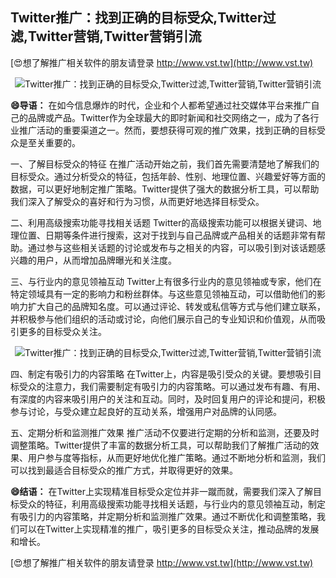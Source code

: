 ## **Twitter推广：找到正确的目标受众,Twitter过滤,Twitter营销,Twitter营销引流**

[😍想了解推广相关软件的朋友请登录 http://www.vst.tw](http://www.vst.tw)

 <center><img src="https://vst.tw/MP4/tuiguang/png/8.png" alt="Twitter推广：找到正确的目标受众,Twitter过滤,Twitter营销,Twitter营销引流"></center>

**😄导语：**
在如今信息爆炸的时代，企业和个人都希望通过社交媒体平台来推广自己的品牌或产品。Twitter作为全球最大的即时新闻和社交网络之一，成为了各行业推广活动的重要渠道之一。然而，要想获得可观的推广效果，找到正确的目标受众是至关重要的。

一、了解目标受众的特征
在推广活动开始之前，我们首先需要清楚地了解我们的目标受众。通过分析受众的特征，包括年龄、性别、地理位置、兴趣爱好等方面的数据，可以更好地制定推广策略。Twitter提供了强大的数据分析工具，可以帮助我们深入了解受众的喜好和行为习惯，从而更好地选择目标受众。

二、利用高级搜索功能寻找相关话题
Twitter的高级搜索功能可以根据关键词、地理位置、日期等条件进行搜索，这对于找到与自己品牌或产品相关的话题非常有帮助。通过参与这些相关话题的讨论或发布与之相关的内容，可以吸引到对该话题感兴趣的用户，从而增加品牌曝光和关注度。

三、与行业内的意见领袖互动
Twitter上有很多行业内的意见领袖或专家，他们在特定领域具有一定的影响力和粉丝群体。与这些意见领袖互动，可以借助他们的影响力扩大自己的品牌知名度。可以通过评论、转发或私信等方式与他们建立联系，并积极参与他们组织的活动或讨论，向他们展示自己的专业知识和价值观，从而吸引更多的目标受众关注。

 <center><img src="https://vst.tw/MP4/tuiguang/png/0.png" alt="Twitter推广：找到正确的目标受众,Twitter过滤,Twitter营销,Twitter营销引流"></center>

四、制定有吸引力的内容策略
在Twitter上，内容是吸引受众的关键。要想吸引目标受众的注意力，我们需要制定有吸引力的内容策略。可以通过发布有趣、有用、有深度的内容来吸引用户的关注和互动。同时，及时回复用户的评论和提问，积极参与讨论，与受众建立起良好的互动关系，增强用户对品牌的认同感。

五、定期分析和监测推广效果
推广活动不仅要进行定期的分析和监测，还要及时调整策略。Twitter提供了丰富的数据分析工具，可以帮助我们了解推广活动的效果、用户参与度等指标，从而更好地优化推广策略。通过不断地分析和监测，我们可以找到最适合目标受众的推广方式，并取得更好的效果。

**😄结语：**
在Twitter上实现精准目标受众定位并非一蹴而就，需要我们深入了解目标受众的特征，利用高级搜索功能寻找相关话题，与行业内的意见领袖互动，制定有吸引力的内容策略，并定期分析和监测推广效果。通过不断优化和调整策略，我们可以在Twitter上实现精准的推广，吸引更多的目标受众关注，推动品牌的发展和增长。

[😍想了解推广相关软件的朋友请登录 http://www.vst.tw](http://www.vst.tw)



